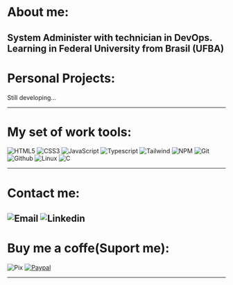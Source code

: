 # About me:
System Administer with technician in DevOps.<br> Learning in Federal University from Brasil (UFBA)
---
# Personal Projects:
Still developing...

---
# My set of work tools:
![HTML5](
    https://img.shields.io/badge/HTML5--black?style=flat-square&logo=HTML5&logoColor=white&labelColor=orange
)
![CSS3](
    https://img.shields.io/badge/CSS3--black?style=flat-square&logo=css&logoColor=white&labelColor=%23264de4
)
![JavaScript](
    https://img.shields.io/badge/JavaScript--black?style=flat-square&logo=javascript&logoColor=black&labelColor=%23f0db4f
)
![Typescript](
    https://img.shields.io/badge/TypeScript--black?style=flat-square&logo=typescript&logoColor=white&labelColor=%23007acc
    )
    ![Tailwind](
        https://img.shields.io/badge/Tailwind--black?style=flat-square&logo=tailwindcss&logoColor=white&labelColor=%2306b6d4
    )
    ![NPM](
        https://img.shields.io/badge/NPM--black?style=flat-square&logo=npm&logoColor=white&labelColor=%23CC3534
    )
    ![Git](
        https://img.shields.io/badge/Git--black?style=flat-square&logo=git&logoColor=white&labelColor=%23f1502f
    )
    ![Github](
        https://img.shields.io/badge/Github--black?style=flat-square&logo=github&logoColor=white&labelColor=%232b3137
    )
    ![Linux](
        https://img.shields.io/badge/Linux--black?style=flat-square&logo=linux&logoColor=white&labelColor=%25232b3137
    )
    ![C](https://img.shields.io/badge/C%20Language--black?style=flat-square&logo=C&logoColor=white&labelColor=%2300599C
    )

---
# Contact me:
![Email](
    https://img.shields.io/badge/E--mail%3A%20-adalbertoneto13%40yahoo.com-%23410093?style=flat-square&logo=maildotru&logoColor=white&labelColor=grey
)
![Linkedin](
    https://img.shields.io/badge/Linkedin%3A%20-Adalberto%20Espirito%20Santo%20Neto-grey?style=flat-square&logo=inspire&logoColor=white&labelColor=%230e76a8
)
---
# Buy me a coffe(Suport me):
![Pix](
    https://img.shields.io/badge/Pix%3A%20-adalbertoneto13%40yahoo.com-grey?style=flat-square&logo=pix&logoColor=white&labelColor=%2300FF00
    )
[![Paypal](
    https://img.shields.io/badge/PayPal%20-%20-black?style=flat-square&logo=paypal&logoColor=white&labelColor=%23003087&link=https%3A%2F%2Fwww.paypal.com%2Fpaypalme%2Fadalbertoneto13
)](https://www.paypal.com/paypalme/adalbertoneto13)

---
#